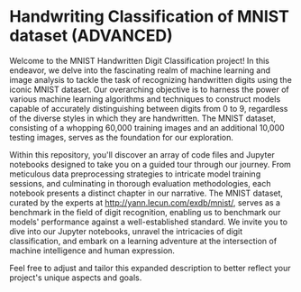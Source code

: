 # Handwriting Classification of MNIST dataset (ADVANCED)
Welcome to the MNIST Handwritten Digit Classification project! In this endeavor, we delve into the fascinating realm of machine learning and image analysis to tackle the task of recognizing handwritten digits using the iconic MNIST dataset. Our overarching objective is to harness the power of various machine learning algorithms and techniques to construct models capable of accurately distinguishing between digits from 0 to 9, regardless of the diverse styles in which they are handwritten. The MNIST dataset, consisting of a whopping 60,000 training images and an additional 10,000 testing images, serves as the foundation for our exploration.

Within this repository, you'll discover an array of code files and Jupyter notebooks designed to take you on a guided tour through our journey. From meticulous data preprocessing strategies to intricate model training sessions, and culminating in thorough evaluation methodologies, each notebook presents a distinct chapter in our narrative. The MNIST dataset, curated by the experts at http://yann.lecun.com/exdb/mnist/, serves as a benchmark in the field of digit recognition, enabling us to benchmark our models' performance against a well-established standard. We invite you to dive into our Jupyter notebooks, unravel the intricacies of digit classification, and embark on a learning adventure at the intersection of machine intelligence and human expression.

Feel free to adjust and tailor this expanded description to better reflect your project's unique aspects and goals.




